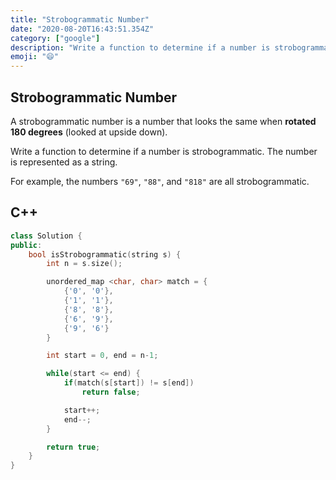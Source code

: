 ```yaml
---
title: "Strobogrammatic Number"
date: "2020-08-20T16:43:51.354Z"
category: ["google"]
description: "Write a function to determine if a number is strobogrammatic."
emoji: "😄"
---
```


## Strobogrammatic Number

A strobogrammatic number is a number that looks the same when **rotated 180 degrees** (looked at upside down).

Write a function to determine if a number is strobogrammatic. The number is represented as a string.

For example, the numbers `"69"`, `"88"`, and `"818"` are all strobogrammatic.

## C++

```cpp
class Solution {
public:
    bool isStrobogrammatic(string s) {
        int n = s.size();

        unordered_map <char, char> match = {
            {'0', '0'},
            {'1', '1'},
            {'8', '8'},
            {'6', '9'},
            {'9', '6'}
        }

        int start = 0, end = n-1;

        while(start <= end) {
            if(match(s[start]) != s[end])
                return false;

            start++;
            end--;
        }

        return true;
    }
}
```